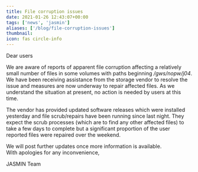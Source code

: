 ```yaml
---
title: File corruption issues
date: 2021-01-26 12:43:07+00:00
tags: ['news', 'jasmin']
aliases: ['/blog/file-corruption-issues']
thumbnail: 
icon: fas circle-info
---
```


Dear users


We are aware of reports of apparent file corruption affecting a relatively small number of files in some volumes with paths beginning */gws/nopw/j04*.  
We have been receiving assistance from the storage vendor to resolve the issue and measures are now underway to repair affected files. As we understand the situation at present, no action is needed by users at this time.


The vendor has provided updated software releases which were installed yesterday and file scrub/repairs have been running since last night. They expect the scrub processes (which are to find any other affected files) to take a few days to complete but a significant proportion of the user reported files were repaired over the weekend.


We will post further updates once more information is available.  
With apologies for any inconvenience,


JASMIN Team


